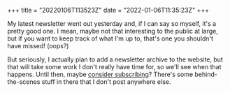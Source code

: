 +++
title = "20220106T113523Z"
date  = "2022-01-06T11:35:23Z"
+++

My latest newsletter went out yesterday and, if I can say so myself, it's a pretty good one. I mean, maybe not that interesting to the public at large, but if you want to keep track of what I'm up to, that's one you shouldn't have missed! (oops?)

But seriously, I actually plan to add a newsletter archive to the website, but that will take some work I don't really have time for, so we'll see when that happens. Until then, maybe [consider subscribing](/subscribe)? There's some behind-the-scenes stuff in there that I don't post anywhere else.
